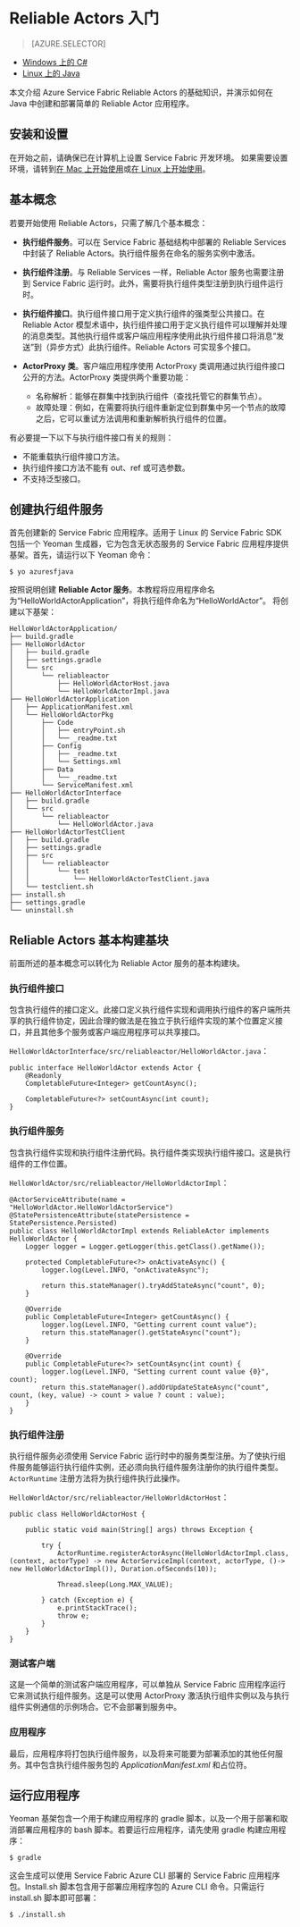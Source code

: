 <properties
   pageTitle="Service Fabric Reliable Actors 入门 | Azure"
   description="本教程将向你演示使用 Service Fabric Reliable Actors 创建、调试和部署简单的基于执行组件的服务的步骤。"
   services="service-fabric"
   documentationCenter=".net"
   authors="vturecek"
   manager="timlt"
   editor=""/>  


<tags
   ms.service="service-fabric"
   ms.devlang="java"
   ms.topic="article"
   ms.tgt_pltfrm="NA"
   ms.workload="NA"
   ms.date="09/25/2016"
   wacn.date="11/28/2016"
   ms.author="vturecek"/>  


# Reliable Actors 入门

> [AZURE.SELECTOR]
- [Windows 上的 C#](/documentation/articles/service-fabric-reliable-actors-get-started/)
- [Linux 上的 Java](/documentation/articles/service-fabric-reliable-actors-get-started-java/)

本文介绍 Azure Service Fabric Reliable Actors 的基础知识，并演示如何在 Java 中创建和部署简单的 Reliable Actor 应用程序。

## 安装和设置
在开始之前，请确保已在计算机上设置 Service Fabric 开发环境。
如果需要设置环境，请转到[在 Mac 上开始使用](/documentation/articles/service-fabric-get-started-mac/)或[在 Linux 上开始使用](/documentation/articles/service-fabric-get-started-linux/)。

## 基本概念
若要开始使用 Reliable Actors，只需了解几个基本概念：

 * **执行组件服务**。可以在 Service Fabric 基础结构中部署的 Reliable Services 中封装了 Reliable Actors。执行组件服务在命名的服务实例中激活。
 
 * **执行组件注册**。与 Reliable Services 一样，Reliable Actor 服务也需要注册到 Service Fabric 运行时。此外，需要将执行组件类型注册到执行组件运行时。
 
 * **执行组件接口**。执行组件接口用于定义执行组件的强类型公共接口。在 Reliable Actor 模型术语中，执行组件接口用于定义执行组件可以理解并处理的消息类型。其他执行组件或客户端应用程序使用此执行组件接口将消息“发送”到（异步方式）此执行组件。Reliable Actors 可实现多个接口。
 
 * **ActorProxy 类**。客户端应用程序使用 ActorProxy 类调用通过执行组件接口公开的方法。ActorProxy 类提供两个重要功能：
	* 名称解析：能够在群集中找到执行组件（查找托管它的群集节点）。
	* 故障处理：例如，在需要将执行组件重新定位到群集中另一个节点的故障之后，它可以重试方法调用和重新解析执行组件的位置。

有必要提一下以下与执行组件接口有关的规则：

- 不能重载执行组件接口方法。
- 执行组件接口方法不能有 out、ref 或可选参数。
- 不支持泛型接口。

## 创建执行组件服务
首先创建新的 Service Fabric 应用程序。适用于 Linux 的 Service Fabric SDK 包括一个 Yeoman 生成器，它为包含无状态服务的 Service Fabric 应用程序提供基架。首先，请运行以下 Yeoman 命令：


	$ yo azuresfjava


按照说明创建 **Reliable Actor 服务**。本教程将应用程序命名为“HelloWorldActorApplication”，将执行组件命名为“HelloWorldActor”。 将创建以下基架：


	HelloWorldActorApplication/
	├── build.gradle
	├── HelloWorldActor
	│   ├── build.gradle
	│   ├── settings.gradle
	│   └── src
	│       └── reliableactor
	│           ├── HelloWorldActorHost.java
	│           └── HelloWorldActorImpl.java
	├── HelloWorldActorApplication
	│   ├── ApplicationManifest.xml
	│   └── HelloWorldActorPkg
	│       ├── Code
	│       │   ├── entryPoint.sh
	│       │   └── _readme.txt
	│       ├── Config
	│       │   ├── _readme.txt
	│       │   └── Settings.xml
	│       ├── Data
	│       │   └── _readme.txt
	│       └── ServiceManifest.xml
	├── HelloWorldActorInterface
	│   ├── build.gradle
	│   └── src
	│       └── reliableactor
	│           └── HelloWorldActor.java
	├── HelloWorldActorTestClient
	│   ├── build.gradle
	│   ├── settings.gradle
	│   ├── src
	│   │   └── reliableactor
	│   │       └── test
	│   │           └── HelloWorldActorTestClient.java
	│   └── testclient.sh
	├── install.sh
	├── settings.gradle
	└── uninstall.sh


## Reliable Actors 基本构建基块

前面所述的基本概念可以转化为 Reliable Actor 服务的基本构建块。

### 执行组件接口

包含执行组件的接口定义。此接口定义执行组件实现和调用执行组件的客户端所共享的执行组件协定，因此合理的做法是在独立于执行组件实现的某个位置定义接口，并且其他多个服务或客户端应用程序可以共享接口。

`HelloWorldActorInterface/src/reliableactor/HelloWorldActor.java`：


	public interface HelloWorldActor extends Actor {
	    @Readonly   
	    CompletableFuture<Integer> getCountAsync();

	    CompletableFuture<?> setCountAsync(int count);
	}


### 执行组件服务 
包含执行组件实现和执行组件注册代码。执行组件类实现执行组件接口。这是执行组件的工作位置。

`HelloWorldActor/src/reliableactor/HelloWorldActorImpl`：


	@ActorServiceAttribute(name = "HelloWorldActor.HelloWorldActorService")
	@StatePersistenceAttribute(statePersistence = StatePersistence.Persisted)
	public class HelloWorldActorImpl extends ReliableActor implements HelloWorldActor {
	    Logger logger = Logger.getLogger(this.getClass().getName());

	    protected CompletableFuture<?> onActivateAsync() {
	        logger.log(Level.INFO, "onActivateAsync");

	        return this.stateManager().tryAddStateAsync("count", 0);
	    }

	    @Override
	    public CompletableFuture<Integer> getCountAsync() {
	        logger.log(Level.INFO, "Getting current count value");
	        return this.stateManager().getStateAsync("count");
	    }

	    @Override
	    public CompletableFuture<?> setCountAsync(int count) {
	        logger.log(Level.INFO, "Setting current count value {0}", count);
	        return this.stateManager().addOrUpdateStateAsync("count", count, (key, value) -> count > value ? count : value);
	    }
	}


### 执行组件注册

执行组件服务必须使用 Service Fabric 运行时中的服务类型注册。为了使执行组件服务能够运行执行组件实例，还必须向执行组件服务注册你的执行组件类型。`ActorRuntime` 注册方法将为执行组件执行此操作。

`HelloWorldActor/src/reliableactor/HelloWorldActorHost`：


	public class HelloWorldActorHost {
	
	    public static void main(String[] args) throws Exception {
		
	        try {
	            ActorRuntime.registerActorAsync(HelloWorldActorImpl.class, (context, actorType) -> new ActorServiceImpl(context, actorType, ()-> new HelloWorldActorImpl()), Duration.ofSeconds(10));

	            Thread.sleep(Long.MAX_VALUE);
			
	        } catch (Exception e) {
	            e.printStackTrace();
	            throw e;
	        }
	    }
	}


### 测试客户端

这是一个简单的测试客户端应用程序，可以单独从 Service Fabric 应用程序运行它来测试执行组件服务。这是可以使用 ActorProxy 激活执行组件实例以及与执行组件实例通信的示例场合。它不会部署到服务中。

### 应用程序 

最后，应用程序将打包执行组件服务，以及将来可能要为部署添加的其他任何服务。其中包含执行组件服务包的 *ApplicationManifest.xml* 和占位符。

## 运行应用程序

Yeoman 基架包含一个用于构建应用程序的 gradle 脚本，以及一个用于部署和取消部署应用程序的 bash 脚本。若要运行应用程序，请先使用 gradle 构建应用程序：


	$ gradle


这会生成可以使用 Service Fabric Azure CLI 部署的 Service Fabric 应用程序包。Install.sh 脚本包含用于部署应用程序包的 Azure CLI 命令。只需运行 install.sh 脚本即可部署：


	$ ./install.sh


<!---HONumber=Mooncake_1121_2016-->